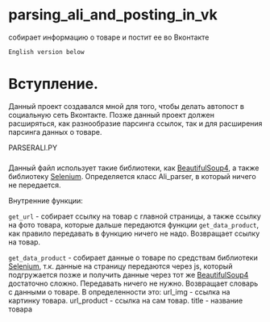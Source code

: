# parsing_ali_and_posting_in_vk
собирает информацию о товаре и постит ее во Вконтакте

`English version below`

# Вступление.

Данный проект создавался мной для того, чтобы делать автопост в социальную сеть Вконтакте. 
Позже данный проект должен расширяться, как разнообразие парсинга ссылок, так и для расширения парсинга
данных о товаре.

PARSERALI.PY
###

Данный файл использует такие библиотеки, как [BeautifulSoup4](https://pypi.org/project/beautifulsoup4/), а также библиотеку [Selenium](https://pypi.org/project/selenium/).
Определяется класс Ali_parser, в который ничего не передается.

Внутренние функции:

`get_url` - собирает ссылку на товар с главной страницы, а также ссылку на фото товара, которые дальше передаются
функции `get_data_product`, как правило передавать в функцию ничего не надо.
Возвращает ссылку на товар.

`get_data_product` - собирает данные о товаре по средствам библиотеки [Selenium](https://pypi.org/project/selenium/), т.к. данные на страницу передаются через js, который подгружается позже и получить данные через тот же [BeautifulSoup4](https://pypi.org/project/beautifulsoup4/) достаточно сложно. 
Передавать ничего не нужно. 
Возвращает словарь с данными о товаре. В определенности это:
url_img - ссылка на картинку товара.
url_product - ссылка на сам товар.
title - название товара
